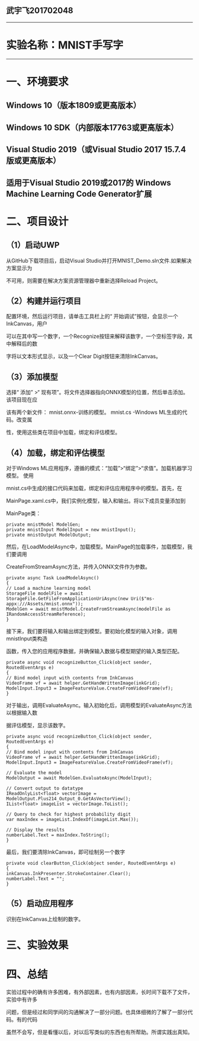 ## 武宇飞201702048
***
# 实验名称：MNIST手写字
***

# 一、环境要求

## Windows 10（版本1809或更高版本）

## Windows 10 SDK（内部版本17763或更高版本）

## Visual Studio 2019（或Visual Studio 2017 15.7.4版或更高版本）

## 适用于Visual Studio 2019或2017的 Windows Machine Learning Code Generator扩展

# 二、项目设计

## （1）启动UWP

从GitHub下载项目后，启动Visual Studio并打开MNIST_Demo.sln文件.如果解决方案显示为

不可用，则需要在解决方案资源管理器中重新选择Reload Project。

## （2）构建并运行项目

配置环境，然后运行项目，请单击工具栏上的“ 开始调试”按钮，会显示一个InkCanvas，用户

可以在其中写一个数字，一个Recognize按钮来解释该数字，一个空标签字段，其中解释后的数

字将以文本形式显示，以及一个Clear Digit按钮来清除InkCanvas。

## （3）添加模型

选择“ 添加” >“ 现有项”。将文件选择器指向ONNX模型的位置，然后单击添加。该项目现在应

该有两个新文件： mnist.onnx-训练的模型。 mnist.cs -Windows ML生成的代码。改变属

性，使用这些类在项目中加载，绑定和评估模型。

## （4）加载，绑定和评估模型

对于Windows ML应用程序，遵循的模式：“加载”>“绑定”>“求值”。加载机器学习模型。 使用

mnist.cs中生成的接口代码来加载，绑定和评估应用程序中的模型。首先，在

MainPage.xaml.cs中，我们实例化模型，输入和输出。将以下成员变量添加到

MainPage类：

    private mnistModel ModelGen;
    private mnistInput ModelInput = new mnistInput();
    private mnistOutput ModelOutput;

然后，在LoadModelAsync中，加载模型。MainPage的加载事件，加载模型，我们要调用

CreateFromStreamAsync方法，并传入ONNX文件作为参数。

    private async Task LoadModelAsync()
    {
    // Load a machine learning model
    StorageFile modelFile = await StorageFile.GetFileFromApplicationUriAsync(new Uri($"ms-appx:///Assets/mnist.onnx"));
    ModelGen = await mnistModel.CreateFromStreamAsync(modelFile as IRandomAccessStreamReference);
    }

接下来，我们要将输入和输出绑定到模型。要初始化模型的输入对象，调用mnistInput类构造

函数，传入您的应用程序数据，并确保输入数据与模型期望的输入类型匹配。

    private async void recognizeButton_Click(object sender, RoutedEventArgs e)
    {
    // Bind model input with contents from InkCanvas
    VideoFrame vf = await helper.GetHandWrittenImage(inkGrid);
    ModelInput.Input3 = ImageFeatureValue.CreateFromVideoFrame(vf);
    }

对于输出，调用EvaluateAsync。输入初始化后，调用模型的EvaluateAsync方法以根据输入数

据评估模型，显示该数字。

    private async void recognizeButton_Click(object sender, RoutedEventArgs e)
    {
    // Bind model input with contents from InkCanvas
    VideoFrame vf = await helper.GetHandWrittenImage(inkGrid);
    ModelInput.Input3 = ImageFeatureValue.CreateFromVideoFrame(vf);

    // Evaluate the model
    ModelOutput = await ModelGen.EvaluateAsync(ModelInput);

    // Convert output to datatype
    IReadOnlyList<float> vectorImage = ModelOutput.Plus214_Output_0.GetAsVectorView();
    IList<float> imageList = vectorImage.ToList();

    // Query to check for highest probability digit
    var maxIndex = imageList.IndexOf(imageList.Max());

    // Display the results
    numberLabel.Text = maxIndex.ToString();
    }

最后，我们要清除InkCanvas，即可绘制另一个数字

    private void clearButton_Click(object sender, RoutedEventArgs e)
    {
    inkCanvas.InkPresenter.StrokeContainer.Clear();
    numberLabel.Text = "";
    }

## （5）启动应用程序

识别在InkCanvas上绘制的数字。

# 三、实验效果

# 四、总结

实验过程中的确有许多困难，有外部因素，也有内部因素，长时间下载不了文件，实验中有许多

问题，但是经过和同学间的沟通解决了一部分问题。也具体细微的了解了一部分代码。有的代码

虽然不会写，但是看懂以后，对以后写类似的东西也有所帮助。所谓实践出真知。